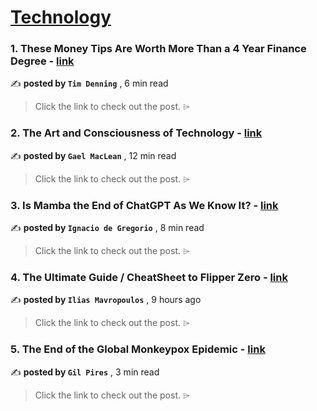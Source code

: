 
<h1><a href=https://medium.com/tag/technology/recommended target="_blank" rel="noopener noreferrer">Technology</a></h1>
<h3>1. These Money Tips Are Worth More Than a 4 Year Finance Degree - <a href=https://medium.com/illumination-curated/these-money-tips-are-worth-more-than-a-4-year-finance-degree-13880740385d?source=tag_recommended_feed---------0-84----------technology----------dfafbc49_2e3e_4010_a497_5bd20993740e------- target="_blank" rel="noopener noreferrer">link</a></h3>

✍️ **posted by `Tim Denning`** <date> , 6 min read</date>

<blockquote>Click the link to check out the post. ⌲</blockquote>

<h3>2. The Art and Consciousness of Technology - <a href=https://medium.com/brain-labs/the-art-and-consciousness-of-technology-656fec7d67d4?source=tag_recommended_feed---------1-107----------technology----------dfafbc49_2e3e_4010_a497_5bd20993740e------- target="_blank" rel="noopener noreferrer">link</a></h3>

✍️ **posted by `Gael MacLean`** <date> , 12 min read</date>

<blockquote>Click the link to check out the post. ⌲</blockquote>

<h3>3. Is Mamba the End of ChatGPT As We Know It? - <a href=https://medium.com/towards-artificial-intelligence/is-mamba-the-end-of-chatgpt-as-we-know-it-a2ce57de0b02?source=tag_recommended_feed---------2-85----------technology----------dfafbc49_2e3e_4010_a497_5bd20993740e------- target="_blank" rel="noopener noreferrer">link</a></h3>

✍️ **posted by `Ignacio de Gregorio`** <date> , 8 min read</date>

<blockquote>Click the link to check out the post. ⌲</blockquote>

<h3>4. The Ultimate Guide / CheatSheet to Flipper Zero - <a href=https://medium.com/@imavropoulos/the-ultimate-guide-cheatsheet-to-flipper-zero-d4c42d79d32c?source=tag_recommended_feed---------3-84----------technology----------dfafbc49_2e3e_4010_a497_5bd20993740e------- target="_blank" rel="noopener noreferrer">link</a></h3>

✍️ **posted by `Ilias Mavropoulos`** <date> , 9 hours ago</date>

<blockquote>Click the link to check out the post. ⌲</blockquote>

<h3>5. The End of the Global Monkeypox Epidemic - <a href=https://medium.com/microbial-instincts/the-end-of-the-global-monkeypox-epidemic-a4acb5166a21?source=tag_recommended_feed---------4-107----------technology----------dfafbc49_2e3e_4010_a497_5bd20993740e------- target="_blank" rel="noopener noreferrer">link</a></h3>

✍️ **posted by `Gil Pires`** <date> , 3 min read</date>

<blockquote>Click the link to check out the post. ⌲</blockquote>

